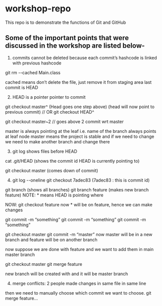 ﻿# workshop-repo
This repo is to demonstrate the functions of Git and GitHub


## Some of the important points that were discussed in the workshop are listed below-   

1) commits cannot be deleted because each commit’s hashcode is linked with previous hashcode

git rm --cached Main.class

cached means don’t delete the file, just remove it from staging area
last commit is HEAD

2) HEAD is a pointer pointer to commit

git checkout master^ (Head goes one step above)	(head will now point to previous commit)
// OR 
git checkout HEAD^ 

git checkout master~2		// goes above 2 commit wrt master

master is always pointing at the leaf i.e. name of the branch always points at leaf node
master means the project is stable and if we need to change we need to make another branch and change there

3) git log shows files before HEAD

cat .git/HEAD (shows the commit id HEAD is currently pointing to)

git checkout master (comes down of commit)

4) git log --oneline
git checkout 7adec83 (7adec83 : this is commit id)

git branch (shows all branches)
git branch feature (makes new branch feature) 
NOTE: * means HEAD is pointing where

NOW: 
git checkout feature
now * will be on feature, hence we can make changes

git commit -m “something”
git commit -m “something”
git commit -m “something”

git checkout master
git commit -m “master”
now master will be in a new branch and feature will be on another branch

now suppose we are done with feature and we want to add them in main master branch

git checkout master
git merge feature

new branch will be created with and it will be master branch

4) merge conflicts: 2 people made changes in same file in same line

then we need to manually choose which commit we want to choose. 
git merge feature...
